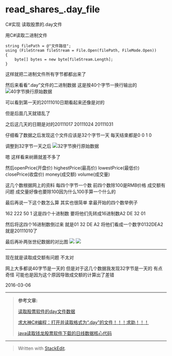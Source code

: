 # read_shares_.day_file
C#实现 读取股票的.day文件				

用C#读取二进制文件

    string filePath = @"文件路径";
    using (FileStream fileStream = File.Open(filePath, FileMode.Open))
	{
		byte[] bytes = new byte[fileStream.Length];
	}

这样就把二进制文件所有字节都都出来了

然后来看看“.day”文件的二进制数据 这是按40个字节一换行输出的
![40字节换行原始数据](http://ww3.sinaimg.cn/large/4ff76fc7jw1f1vcyarx60j20vz0f6jxo.jpg)

可以看到第一天的20111010日期看起来还像是对的

但是后面几天就错乱了

之后这几天的日期是对的20111017 20111024 20111031

仔细看了数据之后发现这个文件应该是32个字节一天 每天结束都是0 0 1 0

调整到32字节一天之后
![32字节换行原始数据](http://ww1.sinaimg.cn/large/4ff76fc7jw1f1vcy6a9dxj20pg0ien41.jpg)

嗯 这样看来树蕨就差不多了

然后openPrice(开盘价) highestPrice(最高价) lowestPrice(最低价) closePrice(收盘价) money(成交额) volume(成交量)

这几个数根据网上的资料 每四个字节一个数 前四个数除100是RMB价格 成交额有问题 成交量好像也要除100因为什么100手算一个什么的

最后再说一下这个数怎么算 其实也很简单 拿最开始的四个数举例子

162 222 50 1 这是四个十进制数 要将他们先转成16进制数A2 DE 32 01

然后将这四个16进制数倒过来 就是01 32 DE A2 将他们看成一个数字0132DEA2 就是20111010了


最后再补两张世纪数据的对比图
![](http://ww3.sinaimg.cn/large/4ff76fc7jw1f1vcyh55z7j20qo0zk44a.jpg)
![](http://ww4.sinaimg.cn/large/4ff76fc7jw1f1vcyqpqklj20qo0zkafu.jpg)



--------------------

现在就是读取成交额有问题 不太对

网上大多都说40字节是一天的 但是对于这几个数据我发现32字节是一天的 有点奇怪 可能也是因为这个原因导致成交额的计算出了差错


2016-03-06

--------------------


> **参考文章​:**
> 
>  [读取股票软件的day文件数据][1]
> 
>  [求大神C#编程：打开并读取格式为“.day”的文件！！！求助！！！][2]
> 
>  [java读取钱龙股票软件下载的日线数据核心代码][3]

----------

> Written with [StackEdit](https://stackedit.io/).


[1]: http://wenku.baidu.com/view/6945fdcfdd3383c4bb4cd28c.html
[2]: http://zhidao.baidu.com/link?url=pN6XlhbjW8GXVlakd-0ApxL81nanP1Xu_AmZEPu-m1jnupXij37Hg04ar5Cyi-RpaJfSnnC16tl2YUTh0Ln2Sa&qq-pf-to=pcqq.c2c
[3]: http://www.voidcn.com/blog/luangj/article/p-4569729.html